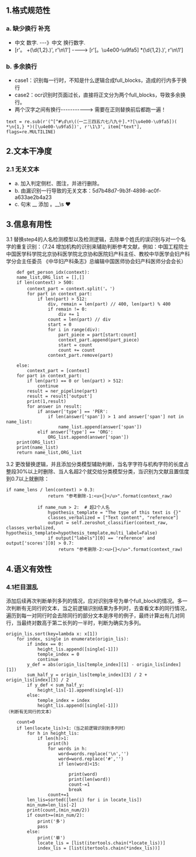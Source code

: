 ## 1.格式规范性	
### a. 缺少换行  补充
- 中文 数字. ---》中文 换行数字.
- [r'。 +(\d{1,2}\.)', r'\n\1'] ----> [r'[。\u4e00-\u9fa5] *(\d{1,2}\.)', r'\n\1']


### b. 多余换行
- case1：识别每一行时，不知是什么逻辑合成full_blocks，造成的行内多于换行
- case2：ocr识别时页面过长，直接将正文分为两个full_blocks，导致多余换行。
- 两个汉字之间有换行-----------> 需要在正则替换前后都跑一遍！
```
text = re.sub(r'(^[^#\d\n\(（一二三四五六七八九十].*?[\u4e00-\u9fa5])( *\n{1,} *)([\u4e00-\u9fa5])', r'\1\3', item["text"], flags=re.MULTILINE) 
```

## 2.文本干净度
### 2.1 无关文本
- a. 加入判定侧栏、图注，并进行删除。
- b. 由漏识别一行导致的无关文本：5d7b48d7-9b3f-4898-ac0f-a633ae2b4a23
- c. 句末   __    添加  。__\s  ♥ 


## 3.信息有用性
3.1 替换step4的人名检测模型以及检测逻辑，去除单个姓氏的误识别与对一个名字的重复识别：（7.24 增加机构的识别来辅助判断参考文献，例如：中国工程院士中国医学科学院北京协科医学院北京协和医院妇产科主任、教校中华医学会妇产科学分会主任委员 《中华妇产科条志》总编辑中国医师协会妇产科医师分会会长）
```
    def get_person_idx(context):
    name_list,ORG_list = [],[]
    if len(context) > 500:
        context_part = context.split('。')
        for part in context_part:
            if len(part) > 512:
                div, remain = len(part) // 400, len(part) % 400
                if remain != 0:
                    div += 1
                count = len(part) // div
                start = 0
                for i in range(div):
                    part_piece = part[start:count]
                    context_part.append(part_piece)
                    start = count
                    count += count
                context_part.remove(part)

    else:
        context_part = [context]
    for part in context_part:
        if len(part) == 0 or len(part) > 512:
            continue
        result = ner_pipeline(part)
        result = result['output']
        print(1,result)
        for answer in result:
            if answer['type'] == 'PER':
                if len(answer['span']) > 1 and answer['span'] not in name_list:
                    name_list.append(answer['span'])
            elif answer['type'] == 'ORG':
                ORG_list.append(answer['span'])
    print(ORG_list)
    print(name_list)
    return name_list,ORG_list

```

3.2 更改替换逻辑，并且添加分类模型辅助判断，当名字字符与机构字符的长度占整段30%以上时删除、当人名超2个就交给分类模型分类，当识别为文献且置信度到0.7以上就删除：

```
if name_lens / len(context) > 0.3:
                return "参考删除-1:<u>{}</u>".format(context_raw)

            if name_num > 2:  # 超2个人名
                hypothesis_template = "The type of this text is {}"
                classes_verbalized = ["Text content", "reference"]
                output = self.zeroshot_classifier(context_raw, classes_verbalized, hypothesis_template=hypothesis_template,multi_label=False)
                if output["labels"][0] == 'reference' and output['scores'][0] > 0.7:
                    return "参考删除-2:<u>{}</u>".format(context_raw)

```

## 4.语义有效性
### 4.1栏目混乱
添加后续再次判断单列多列的情况，应对识别序号为单个full_block的情况。多一次判断有无同行的文本，当之前逻辑识别结果为多列时，去查看文本的同行情况，遍历到每一对同行时会去除同行的部分文本是序号的例子，最终计算出有几对同行，当最终对数高于第二长列的一半时，判断为确实为多列。

```
origin_lis.sort(key=lambda x: x[1])
    for index, single in enumerate(origin_lis):
        if index == 0:
            height_lis.append([single[-1]])
            temple_index = 0
            continue
        y_def = abs(origin_lis[temple_index][1] - origin_lis[index][1])
        sum_half_y = origin_lis[temple_index][3] / 2 + origin_lis[index][3] / 2
        if y_def < sum_half_y:
            height_lis[-1].append(single[-1])
        else:
            temple_index = index
            height_lis.append([single[-1]])
（判断有无同行的文本）

    count=0
    if len(locate_lis)>1:（当之前逻辑识别到多列时）
        for h in height_lis:
            if len(h)>1:
                print(h)
                for words in h:
                    word=words.replace('\n','')
                    word=word.replace('#','')
                    if len(word)<15:

                        print(word)
                        print(len(word))
                        count-=1
                        break
                count+=1
        len_lis=sorted([len(i) for i in locate_lis])
        min_num=len_lis[-2]
        print(count,(min_num/2))
        if count>=(min_num/2):
            print('多')
            pass
        else:
            print('单')
            locate_lis = [list(itertools.chain(*locate_lis))]
            index_lis = [list(itertools.chain(*index_lis))]

```